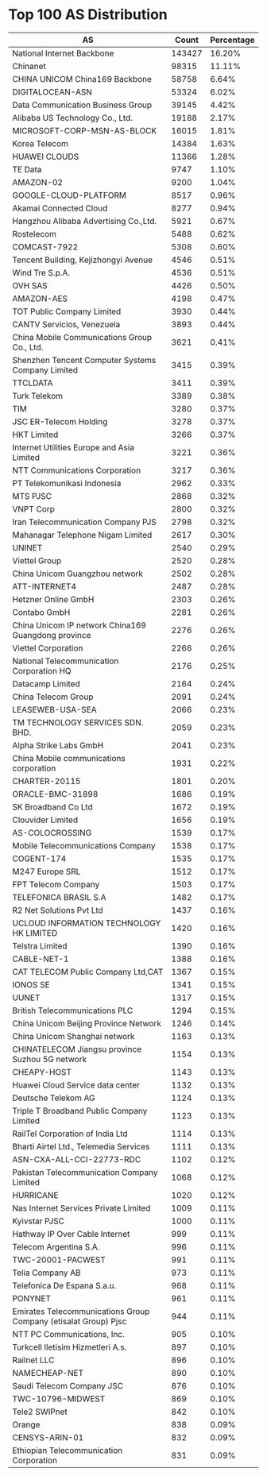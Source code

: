 # Top 100 AS Distribution
| AS | Count | Percentage |
|----|----|----|
| National Internet Backbone | 143427 | 16.20% |
| Chinanet | 98315 | 11.11% |
| CHINA UNICOM China169 Backbone | 58758 | 6.64% |
| DIGITALOCEAN-ASN | 53324 | 6.02% |
| Data Communication Business Group | 39145 | 4.42% |
| Alibaba US Technology Co., Ltd. | 19188 | 2.17% |
| MICROSOFT-CORP-MSN-AS-BLOCK | 16015 | 1.81% |
| Korea Telecom | 14384 | 1.63% |
| HUAWEI CLOUDS | 11366 | 1.28% |
| TE Data | 9747 | 1.10% |
| AMAZON-02 | 9200 | 1.04% |
| GOOGLE-CLOUD-PLATFORM | 8517 | 0.96% |
| Akamai Connected Cloud | 8277 | 0.94% |
| Hangzhou Alibaba Advertising Co.,Ltd. | 5921 | 0.67% |
| Rostelecom | 5488 | 0.62% |
| COMCAST-7922 | 5308 | 0.60% |
| Tencent Building, Kejizhongyi Avenue | 4546 | 0.51% |
| Wind Tre S.p.A. | 4536 | 0.51% |
| OVH SAS | 4426 | 0.50% |
| AMAZON-AES | 4198 | 0.47% |
| TOT Public Company Limited | 3930 | 0.44% |
| CANTV Servicios, Venezuela | 3893 | 0.44% |
| China Mobile Communications Group Co., Ltd. | 3621 | 0.41% |
| Shenzhen Tencent Computer Systems Company Limited | 3415 | 0.39% |
| TTCLDATA | 3411 | 0.39% |
| Turk Telekom | 3389 | 0.38% |
| TIM | 3280 | 0.37% |
| JSC ER-Telecom Holding | 3278 | 0.37% |
| HKT Limited | 3266 | 0.37% |
| Internet Utilities Europe and Asia Limited | 3221 | 0.36% |
| NTT Communications Corporation | 3217 | 0.36% |
| PT Telekomunikasi Indonesia | 2962 | 0.33% |
| MTS PJSC | 2868 | 0.32% |
| VNPT Corp | 2800 | 0.32% |
| Iran Telecommunication Company PJS | 2798 | 0.32% |
| Mahanagar Telephone Nigam Limited | 2617 | 0.30% |
| UNINET | 2540 | 0.29% |
| Viettel Group | 2520 | 0.28% |
| China Unicom Guangzhou network | 2502 | 0.28% |
| ATT-INTERNET4 | 2487 | 0.28% |
| Hetzner Online GmbH | 2303 | 0.26% |
| Contabo GmbH | 2281 | 0.26% |
| China Unicom IP network China169 Guangdong province | 2276 | 0.26% |
| Viettel Corporation | 2266 | 0.26% |
| National Telecommunication Corporation HQ | 2176 | 0.25% |
| Datacamp Limited | 2164 | 0.24% |
| China Telecom Group | 2091 | 0.24% |
| LEASEWEB-USA-SEA | 2066 | 0.23% |
| TM TECHNOLOGY SERVICES SDN. BHD. | 2059 | 0.23% |
| Alpha Strike Labs GmbH | 2041 | 0.23% |
| China Mobile communications corporation | 1931 | 0.22% |
| CHARTER-20115 | 1801 | 0.20% |
| ORACLE-BMC-31898 | 1686 | 0.19% |
| SK Broadband Co Ltd | 1672 | 0.19% |
| Clouvider Limited | 1656 | 0.19% |
| AS-COLOCROSSING | 1539 | 0.17% |
| Mobile Telecommunications Company | 1538 | 0.17% |
| COGENT-174 | 1535 | 0.17% |
| M247 Europe SRL | 1512 | 0.17% |
| FPT Telecom Company | 1503 | 0.17% |
| TELEFONICA BRASIL S.A | 1482 | 0.17% |
| R2 Net Solutions Pvt Ltd | 1437 | 0.16% |
| UCLOUD INFORMATION TECHNOLOGY HK LIMITED | 1420 | 0.16% |
| Telstra Limited | 1390 | 0.16% |
| CABLE-NET-1 | 1388 | 0.16% |
| CAT TELECOM Public Company Ltd,CAT | 1367 | 0.15% |
| IONOS SE | 1341 | 0.15% |
| UUNET | 1317 | 0.15% |
| British Telecommunications PLC | 1294 | 0.15% |
| China Unicom Beijing Province Network | 1246 | 0.14% |
| China Unicom Shanghai network | 1163 | 0.13% |
| CHINATELECOM Jiangsu province Suzhou 5G network | 1154 | 0.13% |
| CHEAPY-HOST | 1143 | 0.13% |
| Huawei Cloud Service data center | 1132 | 0.13% |
| Deutsche Telekom AG | 1124 | 0.13% |
| Triple T Broadband Public Company Limited | 1123 | 0.13% |
| RailTel Corporation of India Ltd | 1114 | 0.13% |
| Bharti Airtel Ltd., Telemedia Services | 1111 | 0.13% |
| ASN-CXA-ALL-CCI-22773-RDC | 1102 | 0.12% |
| Pakistan Telecommunication Company Limited | 1068 | 0.12% |
| HURRICANE | 1020 | 0.12% |
| Nas Internet Services Private Limited | 1009 | 0.11% |
| Kyivstar PJSC | 1000 | 0.11% |
| Hathway IP Over Cable Internet | 999 | 0.11% |
| Telecom Argentina S.A. | 996 | 0.11% |
| TWC-20001-PACWEST | 991 | 0.11% |
| Telia Company AB | 973 | 0.11% |
| Telefonica De Espana S.a.u. | 968 | 0.11% |
| PONYNET | 961 | 0.11% |
| Emirates Telecommunications Group Company (etisalat Group) Pjsc | 944 | 0.11% |
| NTT PC Communications, Inc. | 905 | 0.10% |
| Turkcell Iletisim Hizmetleri A.s. | 897 | 0.10% |
| Railnet LLC | 896 | 0.10% |
| NAMECHEAP-NET | 890 | 0.10% |
| Saudi Telecom Company JSC | 876 | 0.10% |
| TWC-10796-MIDWEST | 869 | 0.10% |
| Tele2 SWIPnet | 842 | 0.10% |
| Orange | 838 | 0.09% |
| CENSYS-ARIN-01 | 832 | 0.09% |
| Ethiopian Telecommunication Corporation | 831 | 0.09% |

